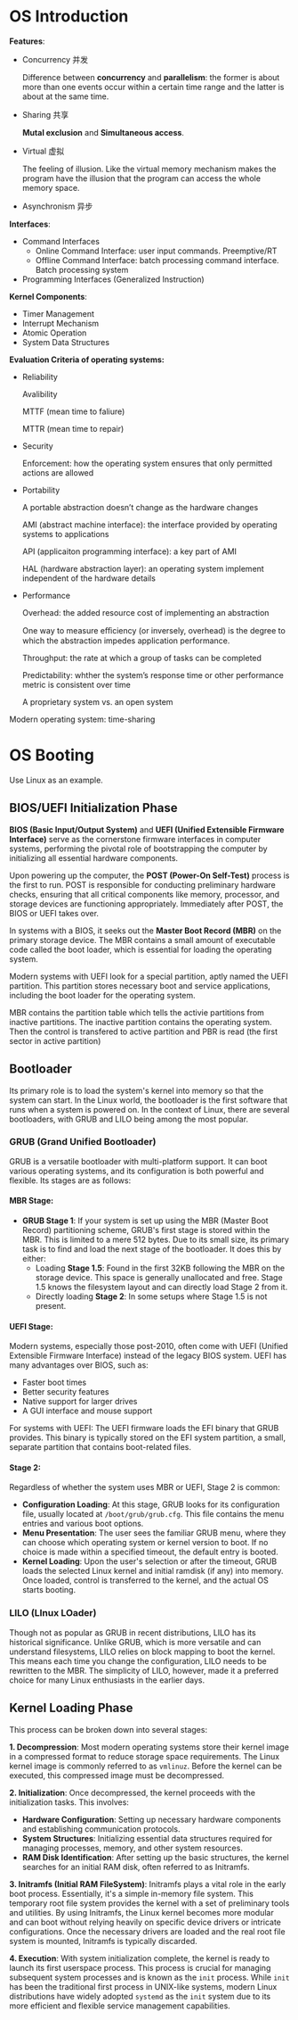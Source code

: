 # OS Introduction

**Features**:

* Concurrency 并发

  Difference between **concurrency** and **parallelism**: the former is about more than one events occur within a certain time range and the latter is about at the same time.

* Sharing 共享

  **Mutal exclusion** and **Simultaneous access**.

* Virtual 虚拟

  The feeling of illusion. Like the virtual memory mechanism makes the program have the illusion that the program can access the whole memory space.

* Asynchronism 异步

**Interfaces**:

* Command Interfaces
  * Online Command Interface: user input commands. Preemptive/RT
  * Offline Command Interface: batch processing command interface. Batch processing system
* Programming Interfaces (Generalized Instruction)

**Kernel Components**:

* Timer Management
* Interrupt Mechanism
* Atomic Operation
* System Data Structures

**Evaluation Criteria of operating systems:**

*   Reliability

    Avalibility

    MTTF (mean time to faliure)

    MTTR (mean time to repair)
*   Security

    Enforcement: how the operating system ensures that only permitted actions are allowed
*   Portability

    A portable abstraction doesn’t change as the hardware changes

    AMI (abstract machine interface): the interface provided by operating systems to applications

    API (applicaiton programming interface): a key part of AMI

    HAL (hardware abstraction layer): an operating system implement independent of the hardware details
*   Performance

    Overhead: the added resource cost of implementing an abstraction

    One way to measure eﬃciency (or inversely, overhead) is the degree to which the abstraction impedes application performance.

    Throughput: the rate at which a group of tasks can be completed

    Predictability: whther the system’s response time or other performance metric is consistent over time

    A proprietary system vs. an open system

Modern operating system: time-sharing

# OS Booting

Use Linux as an example.

## **BIOS/UEFI Initialization Phase**

**BIOS (Basic Input/Output System)** and **UEFI (Unified Extensible Firmware Interface)** serve as the cornerstone firmware interfaces in computer systems, performing the pivotal role of bootstrapping the computer by initializing all essential hardware components. 

Upon powering up the computer, the **POST (Power-On Self-Test)** process is the first to run. POST is responsible for conducting preliminary hardware checks, ensuring that all critical components like memory, processor, and storage devices are functioning appropriately. Immediately after POST, the BIOS or UEFI takes over.

In systems with a BIOS, it seeks out the **Master Boot Record (MBR)** on the primary storage device. The MBR contains a small amount of executable code called the boot loader, which is essential for loading the operating system. 

Modern systems with UEFI look for a special partition, aptly named the UEFI partition. This partition stores necessary boot and service applications, including the boot loader for the operating system. 

MBR contains the partition table which tells the activie partitions from inactive partitions. The inactive partition contains the operating system. Then the control is transfered to active partition and PBR is read (the first sector in active partition)

## **Bootloader**

Its primary role is to load the system's kernel into memory so that the system can start. In the Linux world, the bootloader is the first software that runs when a system is powered on. In the context of Linux, there are several bootloaders, with GRUB and LILO being among the most popular.

### **GRUB (Grand Unified Bootloader)**

GRUB is a versatile bootloader with multi-platform support. It can boot various operating systems, and its configuration is both powerful and flexible. Its stages are as follows:

#### **MBR Stage**:

- **GRUB Stage 1**: If your system is set up using the MBR (Master Boot Record) partitioning scheme, GRUB's first stage is stored within the MBR. This is limited to a mere 512 bytes. Due to its small size, its primary task is to find and load the next stage of the bootloader. It does this by either:
  - Loading **Stage 1.5**: Found in the first 32KB following the MBR on the storage device. This space is generally unallocated and free. Stage 1.5 knows the filesystem layout and can directly load Stage 2 from it.
  - Directly loading **Stage 2**: In some setups where Stage 1.5 is not present.

#### **UEFI Stage**:

Modern systems, especially those post-2010, often come with UEFI (Unified Extensible Firmware Interface) instead of the legacy BIOS system. UEFI has many advantages over BIOS, such as:

- Faster boot times
- Better security features
- Native support for larger drives
- A GUI interface and mouse support

For systems with UEFI: The UEFI firmware loads the EFI binary that GRUB provides. This binary is typically stored on the EFI system partition, a small, separate partition that contains boot-related files.

#### **Stage 2**:

Regardless of whether the system uses MBR or UEFI, Stage 2 is common:

- **Configuration Loading**: At this stage, GRUB looks for its configuration file, usually located at `/boot/grub/grub.cfg`. This file contains the menu entries and various boot options.
- **Menu Presentation**: The user sees the familiar GRUB menu, where they can choose which operating system or kernel version to boot. If no choice is made within a specified timeout, the default entry is booted.
- **Kernel Loading**: Upon the user's selection or after the timeout, GRUB loads the selected Linux kernel and initial ramdisk (if any) into memory. Once loaded, control is transferred to the kernel, and the actual OS starts booting.

### **LILO (LInux LOader)**

Though not as popular as GRUB in recent distributions, LILO has its historical significance. Unlike GRUB, which is more versatile and can understand filesystems, LILO relies on block mapping to boot the kernel. This means each time you change the configuration, LILO needs to be rewritten to the MBR. The simplicity of LILO, however, made it a preferred choice for many Linux enthusiasts in the earlier days.

## **Kernel Loading Phase**

This process can be broken down into several stages:

**1. Decompression**: Most modern operating systems store their kernel image in a compressed format to reduce storage space requirements. The Linux kernel image is commonly referred to as `vmlinuz`. Before the kernel can be executed, this compressed image must be decompressed.

**2. Initialization**: Once decompressed, the kernel proceeds with the initialization tasks. This involves:

- **Hardware Configuration**: Setting up necessary hardware components and establishing communication protocols.
- **System Structures**: Initializing essential data structures required for managing processes, memory, and other system resources.
- **RAM Disk Identification**: After setting up the basic structures, the kernel searches for an initial RAM disk, often referred to as Initramfs.

**3. Initramfs (Initial RAM FileSystem)**: Initramfs plays a vital role in the early boot process. Essentially, it's a simple in-memory file system. This temporary root file system provides the kernel with a set of preliminary tools and utilities. By using Initramfs, the Linux kernel becomes more modular and can boot without relying heavily on specific device drivers or intricate configurations. Once the necessary drivers are loaded and the real root file system is mounted, Initramfs is typically discarded.

**4. Execution**: With system initialization complete, the kernel is ready to launch its first userspace process. This process is crucial for managing subsequent system processes and is known as the `init` process. While `init` has been the traditional first process in UNIX-like systems, modern Linux distributions have widely adopted `systemd` as the `init` system due to its more efficient and flexible service management capabilities.
